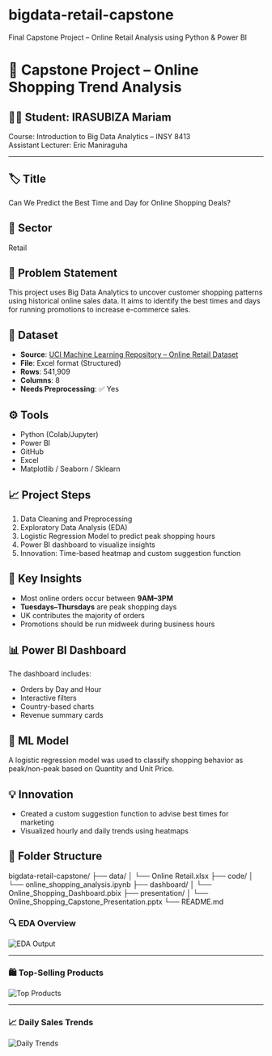# bigdata-retail-capstone
Final Capstone Project – Online Retail Analysis using Python &amp; Power BI
# 🛒 Capstone Project – Online Shopping Trend Analysis

## 👩‍💻 Student: IRASUBIZA Mariam  
Course: Introduction to Big Data Analytics – INSY 8413  
Assistant Lecturer: Eric Maniraguha

---

## 🏷️ Title
Can We Predict the Best Time and Day for Online Shopping Deals?

## 📌 Sector
Retail

## 🧠 Problem Statement
This project uses Big Data Analytics to uncover customer shopping patterns using historical online sales data. It aims to identify the best times and days for running promotions to increase e-commerce sales.

## 📂 Dataset
- **Source**: [UCI Machine Learning Repository – Online Retail Dataset](https://archive.ics.uci.edu/ml/datasets/Online+Retail)
- **File**: Excel format (Structured)
- **Rows**: 541,909  
- **Columns**: 8  
- **Needs Preprocessing**: ✅ Yes

## ⚙️ Tools
- Python (Colab/Jupyter)  
- Power BI  
- GitHub  
- Excel  
- Matplotlib / Seaborn / Sklearn

## 📈 Project Steps
1. Data Cleaning and Preprocessing
2. Exploratory Data Analysis (EDA)
3. Logistic Regression Model to predict peak shopping hours
4. Power BI dashboard to visualize insights
5. Innovation: Time-based heatmap and custom suggestion function

## 🎯 Key Insights
- Most online orders occur between **9AM–3PM**
- **Tuesdays–Thursdays** are peak shopping days
- UK contributes the majority of orders
- Promotions should be run midweek during business hours

## 📊 Power BI Dashboard
The dashboard includes:
- Orders by Day and Hour
- Interactive filters
- Country-based charts
- Revenue summary cards

## 🤖 ML Model
A logistic regression model was used to classify shopping behavior as peak/non-peak based on Quantity and Unit Price.

## 💡 Innovation
- Created a custom suggestion function to advise best times for marketing
- Visualized hourly and daily trends using heatmaps

## 📁 Folder Structure

bigdata-retail-capstone/
├── data/
│   └── Online Retail.xlsx
├── code/
│   └── online_shopping_analysis.ipynb
├── dashboard/
│   └── Online_Shopping_Dashboard.pbix
├── presentation/
│   └── Online_Shopping_Capstone_Presentation.pptx
└── README.md
### 🔍 EDA Overview

![EDA Output](./screenshots/eda_output.png)

---

### 🛍️ Top-Selling Products

![Top Products](./screenshots/top_products.png)

---

### 📈 Daily Sales Trends

![Daily Trends](./screenshots/daily_sales.png)
